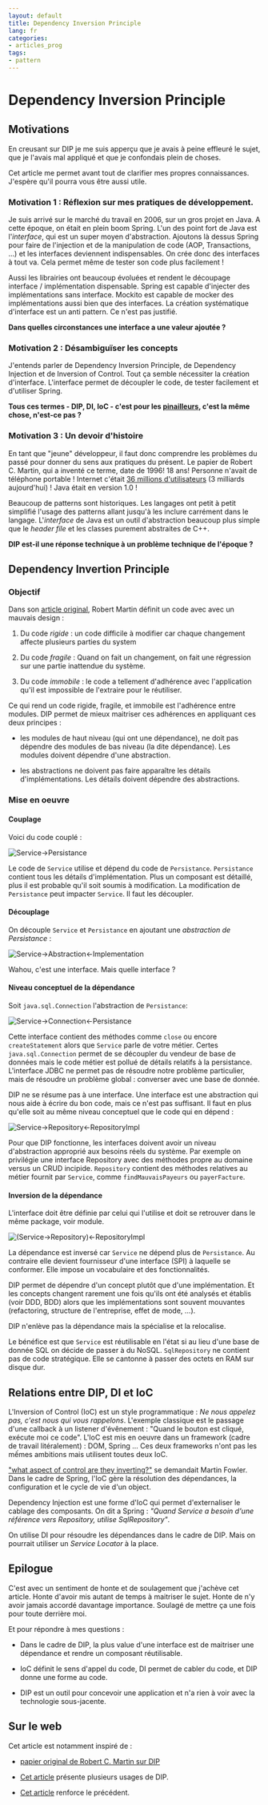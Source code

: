 ```yaml
---
layout: default
title: Dependency Inversion Principle
lang: fr
categories:
- articles_prog
tags:
- pattern
---
```


# Dependency Inversion Principle

<div id="toc-js">
</div>

## Motivations

En creusant sur DIP je me suis apperçu que je avais à peine effleuré le sujet, que je l'avais mal appliqué et que je confondais plein de choses.

Cet article me permet avant tout de clarifier mes propres connaissances. J'espère qu'il pourra vous être aussi utile.

### Motivation 1 : Réflexion sur mes pratiques de développement.

Je suis arrivé sur le marché du travail en 2006, sur un gros projet en Java. A cette époque, on était en plein boom Spring. L'un des point fort de Java est l'_interface_, qui est un super moyen d'abstraction. Ajoutons là dessus Spring pour faire de l'injection et de la manipulation de code (AOP, Transactions, ...) et les interfaces deviennent indispensables. On crée donc des interfaces à tout va. Cela permet même de tester son code plus facilement !

Aussi les librairies ont beaucoup évoluées et rendent le découpage interface / implémentation dispensable. Spring est capable d'injecter des implémentations sans interface. Mockito est capable de mocker des implémentations aussi bien que des interfaces. La création systématique d'interface est un anti pattern. Ce n'est pas justifié.

__Dans quelles circonstances une interface a une valeur ajoutée ?__

### Motivation 2 : Désambiguïser les concepts

J'entends parler de Dependency Inversion Principle, de Dependency Injection et de Inversion of Control. Tout ça semble nécessiter la création d'interface. L'interface permet de découpler le code, de tester facilement et d'utiliser Spring. 

__Tous ces termes - DIP, DI, IoC - c'est pour les [pinailleurs](http://en.wiktionary.org/wiki/enculeur_de_mouches), c'est la même chose, n'est-ce pas ?__

### Motivation 3 : Un devoir d'histoire

En tant que "jeune" développeur, il faut donc comprendre les problèmes du passé pour donner du sens aux pratiques du présent. Le papier de Robert C. Martin, qui a inventé ce terme, date de 1996! 18 ans! Personne n'avait de téléphone portable ! Internet c'était [36 millions d'utilisateurs](http://www.internetworldstats.com/emarketing.htm) (3 milliards aujourd'hui) ! Java était en version 1.0 !

Beaucoup de patterns sont historiques. Les langages ont petit à petit simplifié l'usage des patterns allant jusqu'à les inclure carrément dans le langage. L'_interface_ de Java est un outil d'abstraction beaucoup plus simple que le _header file_ et les classes purement abstraites de C++.

 __DIP est-il une réponse technique à un problème technique de l'époque ?__

## Dependency Invertion Principle

### Objectif 

Dans son [article original](http://www.objectmentor.com/resources/articles/dip.pdf), Robert Martin définit un code avec avec un mauvais design :
 
 1. Du code _rigide_ : un code difficile à modifier car chaque changement affecte plusieurs parties du system
 
 2. Du code _fragile_ : Quand on fait un changement, on fait une régression sur une partie inattendue du système.
 
 3. Du code _immobile_ : le code a tellement d'adhérence avec l'application qu'il est impossible de l'extraire pour le réutiliser.
 
 Ce qui rend un code rigide, fragile, et immobile est l'adhérence entre modules. DIP permet de mieux maitriser ces adhérences en appliquant ces deux principes :
 
 - les modules de haut niveau (qui ont une dépendance), ne doit pas dépendre des modules de bas niveau (la dite dépendance). Les modules doivent dépendre d'une abstraction.

 - les abstractions ne doivent pas faire apparaître les détails d'implémentations. Les détails doivent dépendre des abstractions.
 
### Mise en oeuvre
 
#### Couplage 

 Voici du code couplé :
 
 ![Service->Persistance](/images/articles/DIP/0.png "Du code couplé")
 
 Le code de `Service` utilise et dépend du code de `Persistance`. `Persistance` contient tous les détails d'implémentation. Plus un composant est détaillé, plus il est probable qu'il soit soumis à modification. La modification de `Persistance` peut impacter `Service`. Il faut les découpler.
 
#### Découplage
 
 On découple `Service` et `Persistance` en ajoutant une _abstraction de Persistance_ :
 
![Service->Abstraction<-Implementation](/images/articles/DIP/1.png "Du code découplé")
  
 Wahou, c'est une interface. Mais quelle interface ?
 
#### Niveau conceptuel de la dépendance

Soit `java.sql.Connection` l'abstraction de `Persistance`:

![Service->Connection<-Persistance](/images/articles/DIP/2.png "Une interface au mauvais niveau")

Cette interface contient des méthodes comme `close` ou encore `createStatement` alors que `Service` parle de votre métier. Certes `java.sql.Connection` permet de se découpler du vendeur de base de données mais le code métier est pollué de détails relatifs à la persistance.
L'interface JDBC ne permet pas de résoudre notre problème particulier, mais de résoudre un problème global : converser avec une base de donnée.

DIP ne se résume pas à une interface. Une interface est une abstraction qui nous aide à écrire du bon code, mais ce n'est pas suffisant. Il faut en plus qu'elle soit au même niveau conceptuel que le code qui en dépend :

![Service->Repository<-RepositoryImpl](/images/articles/DIP/3.png "Une interface au bon niveau")

Pour que DIP fonctionne, les interfaces doivent avoir un niveau d'abstraction approprié aux besoins réels du système. Par exemple on privilégie une interface Repository avec des méthodes propre au domaine versus un CRUD incipide. `Repository` contient des méthodes relatives au métier fournit par `Service`, comme `findMauvaisPayeurs` ou `payerFacture`. 
 
#### Inversion de la dépendance

L'interface doit être définie par celui qui l'utilise et doit se retrouver dans le même package, voir module.

![(Service->Repository)<-RepositoryImpl](/images/articles/DIP/4.png "Interface fournie")

La dépendance est inversé car `Service` ne dépend plus de `Persistance`. Au contraire elle devient fournisseur d'une interface (SPI) à laquelle se conformer. Elle impose un vocabulaire et des fonctionnalités.
 
DIP permet de dépendre d'un concept plutôt que d'une implémentation. Et les concepts changent rarement une fois qu'ils ont été analysés et établis (voir DDD, BDD) alors que les implémentations sont souvent mouvantes (refactoring, structure de l'entreprise, effet de mode, ...). 

DIP n'enlève pas la dépendance mais la spécialise et la relocalise.
 
 Le bénéfice est que `Service` est réutilisable en l'état si au lieu d'une base de donnée SQL on décide de passer à du NoSQL. `SqlRepository` ne contient pas de code stratégique. Elle se cantonne à passer des octets en RAM sur disque dur.
 
## Relations entre DIP, DI et IoC

L'Inversion of Control (IoC) est un style programmatique : _Ne nous appelez pas, c'est nous qui vous rappelons_. L'exemple classique est le passage d'une callback à un listener d'évênement : "Quand le bouton est cliqué, exécute moi ce code". L'IoC est mis en oeuvre dans un framework (cadre de travail litéralement) : DOM, Spring ...  Ces deux frameworks n'ont pas les mếmes ambitions mais utilisent toutes deux IoC.

["what aspect of control are they inverting?"](http://martinfowler.com/articles/injection.html) se demandait Martin Fowler. Dans le cadre de Spring, l'IoC gère la résolution des dépendances, la configuration et le cycle de vie d'un object. 

Dependency Injection est une forme d'IoC qui permet d'externaliser le cablage des composants. On dit a Spring : _"Quand Service a besoin d'une référence vers Repository, utilise SqlRepository"_.

On utilise DI pour résoudre les dépendances dans le cadre de DIP. Mais on pourrait utiliser un _Service Locator_ à la place.


## Epilogue

C'est avec un sentiment de honte et de soulagement que j'achève cet article. Honte d'avoir mis autant de temps à maitriser le sujet. Honte de n'y avoir jamais accordé davantage importance. Soulagé de mettre ça une fois pour toute derrière moi.

Et pour répondre à mes questions :

- Dans le cadre de DIP, la plus value d'une interface est de maitriser une dépendance et rendre un composant réutilisable.

- IoC définit le sens d'appel du code, DI permet de cabler du code, et DIP donne une forme au code.

- DIP est un outil pour concevoir une application et n'a rien à voir avec la technologie sous-jacente. 

## Sur le web

Cet article est notamment inspiré de :

-  [papier original de Robert C. Martin sur DIP](http://www.objectmentor.com/resources/articles/dip.pdf)

-  [Cet article](http://martinfowler.com/articles/dipInTheWild.html) présente plusieurs usages de DIP.

-  [Cet article](http://aspiringcraftsman.com/2008/12/28/examining-dependency-inversion) renforce le précédent.

